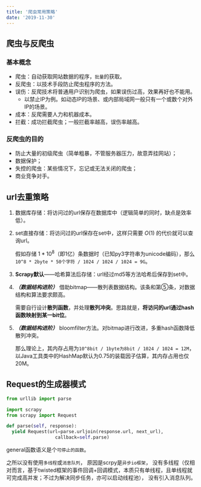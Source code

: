 ```yaml
---
title: '爬虫常用策略'
date: '2019-11-30'
---
```


## 爬虫与反爬虫

### 基本概念

- 爬虫：自动获取网站数据的程序，`批量`的获取。
- 反爬虫：以技术手段防止爬虫程序的方法。
- 误伤：反爬技术将普通用户识别为爬虫，如果误伤过高，效果再好也不能用。
  - 以禁止IP为例。如动态IP的场景、或内部局域网一般只有一个或数个对外IP的场景。
- 成本：反爬需要人力和机器成本。
- 拦截：成功拦截爬虫；一般拦截率越高，误伤率越高。

### 反爬虫的目的

- 防止大量的初级爬虫（简单粗暴，不管服务器压力，故意弄挂网站）；
- 数据保护；
- 失控的爬虫：某些情况下，忘记或无法关闭的爬虫；
- 商业竞争对手。

## url去重策略

1. 数据库存储：将访问过的url保存在数据库中（逻辑简单的同时，缺点是效率低）。
2. set直接存储：将访问过的url保存在set中，这样只需要 $O(1)$ 的代价就可以查询url。

    假如存储 $1*10^8$（即1亿）条数据时（已知py3字符串为unicode编码），那么`10^8 * 2byte * 50个字符 / 1024 / 1024 / 1024 = 9G`。
3. **Scrapy默认**——哈希算法后存储：url经过md5等方法哈希后保存到set中。
4. ***（数据结构进阶）*** 借助bitmap——散列表数据结构。该条和第⑤条，对数据结构和算法要求颇高。

    需要自行设计**散列函数**，并处理**散列冲突**。思路就是，**将访问的url通过hash函数映射到某一bit位**。
5. ***（数据结构进阶）*** bloomfilter方法。对bitmap进行改进，多重hash函数降低散列冲突。

    那么理论上，其内存占用为`10^8bit / 1byte为8bit / 1024 / 1024 = 12M`，以Java工具类中的HashMap默认为0.75的装载因子估算，其内存占用也仅20M。

## Request的生成器模式

```py
from urllib import parse

import scrapy
from scrapy import Request

def parse(self, response):
  yield Request(url=parse.urljoin(response.url, next_url),
                  callback=self.parse)
```

general函数语义是个`可停止的函数`。

之所以没有使用`多线程`或`消息队列`，
原因是scrpy是`异步io框架`，
没有多线程（仅相对而言，基于twisted框架的事件回调+回调模式，本质只有单线程，且单线程就可完成高并发；不过为解决同步任务，亦可以启动线程池），
没有引入消息队列。

